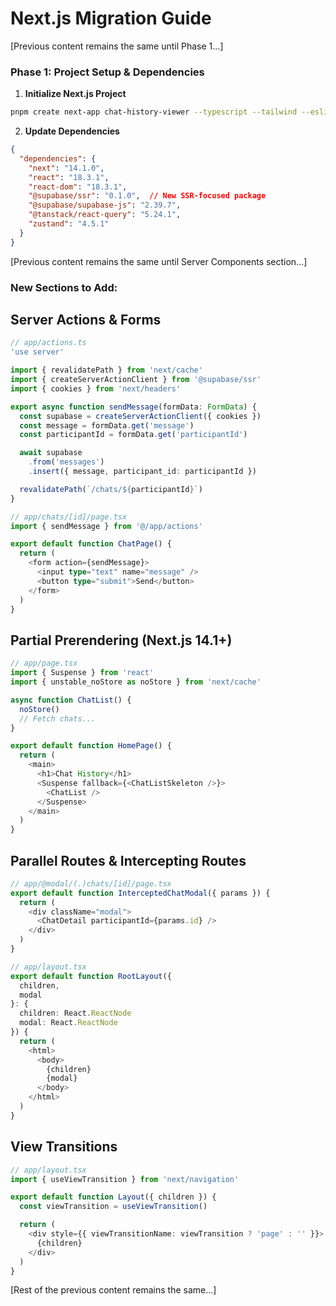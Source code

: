 # Next.js Migration Guide

[Previous content remains the same until Phase 1...]

### Phase 1: Project Setup & Dependencies

1. **Initialize Next.js Project**
```bash
pnpm create next-app chat-history-viewer --typescript --tailwind --eslint --app --src-dir --import-alias "@/*"
```

2. **Update Dependencies**
```json
{
  "dependencies": {
    "next": "14.1.0",
    "react": "18.3.1",
    "react-dom": "18.3.1",
    "@supabase/ssr": "0.1.0",  // New SSR-focused package
    "@supabase/supabase-js": "2.39.7",
    "@tanstack/react-query": "5.24.1",
    "zustand": "4.5.1"
  }
}
```

[Previous content remains the same until Server Components section...]

### New Sections to Add:

## Server Actions & Forms

```typescript
// app/actions.ts
'use server'

import { revalidatePath } from 'next/cache'
import { createServerActionClient } from '@supabase/ssr'
import { cookies } from 'next/headers'

export async function sendMessage(formData: FormData) {
  const supabase = createServerActionClient({ cookies })
  const message = formData.get('message')
  const participantId = formData.get('participantId')

  await supabase
    .from('messages')
    .insert({ message, participant_id: participantId })

  revalidatePath(`/chats/${participantId}`)
}

// app/chats/[id]/page.tsx
import { sendMessage } from '@/app/actions'

export default function ChatPage() {
  return (
    <form action={sendMessage}>
      <input type="text" name="message" />
      <button type="submit">Send</button>
    </form>
  )
}
```

## Partial Prerendering (Next.js 14.1+)

```typescript
// app/page.tsx
import { Suspense } from 'react'
import { unstable_noStore as noStore } from 'next/cache'

async function ChatList() {
  noStore()
  // Fetch chats...
}

export default function HomePage() {
  return (
    <main>
      <h1>Chat History</h1>
      <Suspense fallback={<ChatListSkeleton />}>
        <ChatList />
      </Suspense>
    </main>
  )
}
```

## Parallel Routes & Intercepting Routes

```typescript
// app/@modal/(.)chats/[id]/page.tsx
export default function InterceptedChatModal({ params }) {
  return (
    <div className="modal">
      <ChatDetail participantId={params.id} />
    </div>
  )
}

// app/layout.tsx
export default function RootLayout({ 
  children,
  modal
}: {
  children: React.ReactNode
  modal: React.ReactNode
}) {
  return (
    <html>
      <body>
        {children}
        {modal}
      </body>
    </html>
  )
}
```

## View Transitions

```typescript
// app/layout.tsx
import { useViewTransition } from 'next/navigation'

export default function Layout({ children }) {
  const viewTransition = useViewTransition()

  return (
    <div style={{ viewTransitionName: viewTransition ? 'page' : '' }}>
      {children}
    </div>
  )
}
```

[Rest of the previous content remains the same...]